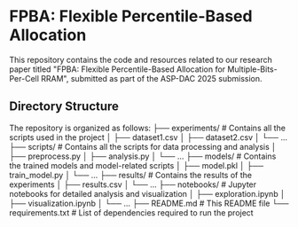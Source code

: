 # FPBA: Flexible Percentile-Based Allocation

This repository contains the code and resources related to our research paper titled "FPBA: Flexible Percentile-Based Allocation for Multiple-Bits-Per-Cell RRAM", submitted as part of the ASP-DAC 2025 submission.

## Directory Structure

The repository is organized as follows:
├── experiments/ # Contains all the scripts used in the project
│ ├── dataset1.csv
│ ├── dataset2.csv
│ └── ...
├── scripts/ # Contains all the scripts for data processing and analysis
│ ├── preprocess.py
│ ├── analysis.py
│ └── ...
├── models/ # Contains the trained models and model-related scripts
│ ├── model.pkl
│ ├── train_model.py
│ └── ...
├── results/ # Contains the results of the experiments
│ ├── results.csv
│ └── ...
├── notebooks/ # Jupyter notebooks for detailed analysis and visualization
│ ├── exploration.ipynb
│ ├── visualization.ipynb
│ └── ...
├── README.md # This README file
└── requirements.txt # List of dependencies required to run the project
